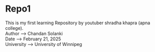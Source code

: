 # Repo1
This is my first learning Repository by youtuber shradha khapra (apna college).
<br>
Author --> Chandan Solanki
<br>
Date --> February 21, 2025
<br>
University --> University of Winnipeg